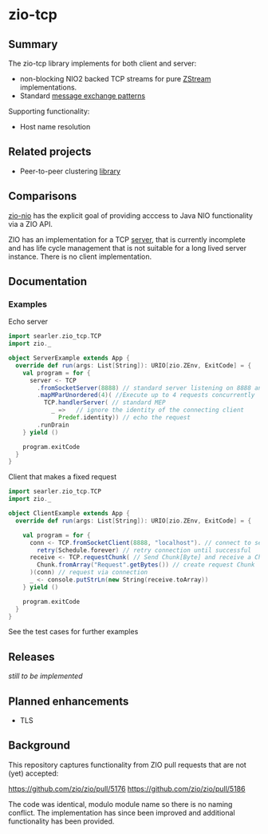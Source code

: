 # zio-tcp

## Summary

The zio-tcp library implements for both client and server:
* non-blocking NIO2 backed TCP streams for pure [ZStream](https://zio.dev/docs/datatypes/stream/stream) implementations.
* Standard [message exchange patterns](https://en.wikipedia.org/wiki/Enterprise_Integration_Patterns)

Supporting functionality:
* Host name resolution

## Related projects

* Peer-to-peer clustering [library](https://github.com/searler/zio-peer)

## Comparisons

 [zio-nio](https://zio.github.io/zio-nio/) has the explicit goal of providing acccess to Java NIO 
 functionality via a ZIO API.

ZIO has an implementation for a TCP 
[server](https://javadoc.io/static/dev.zio/zio-streams_2.12/1.0.9/zio/stream/ZStream$.html#fromSocketServer(port:Int,host:Option[String]):zio.stream.ZStream[zio.blocking.Blocking,Throwable,ZStreamPlatformSpecificConstructors.this.Connection]), 
that is currently incomplete and has life cycle management that is not suitable for a long lived server instance. There
is no client implementation.
 

## Documentation

### Examples

Echo server 
```scala
import searler.zio_tcp.TCP
import zio._

object ServerExample extends App {
  override def run(args: List[String]): URIO[zio.ZEnv, ExitCode] = {
    val program = for {
      server <- TCP
        .fromSocketServer(8888) // standard server listening on 8888 and wildcard bound
        .mapMParUnordered(4)( //Execute up to 4 requests concurrently
          TCP.handlerServer( // standard MEP
            _ =>   // ignore the identity of the connecting client
              Predef.identity)) // echo the request
        .runDrain
    } yield ()

    program.exitCode
  }
}
```

Client that makes a fixed request

```scala
import searler.zio_tcp.TCP
import zio._

object ClientExample extends App {
  override def run(args: List[String]): URIO[zio.ZEnv, ExitCode] = {

    val program = for {
      conn <- TCP.fromSocketClient(8888, "localhost"). // connect to server
        retry(Schedule.forever) // retry connection until successful
      receive <- TCP.requestChunk( // Send Chunk[Byte] and receive a Chunk[Byte]
        Chunk.fromArray("Request".getBytes()) // create request Chunk
      )(conn) // request via connection
      _ <- console.putStrLn(new String(receive.toArray))
    } yield ()

    program.exitCode
  }
}
```

See the test cases for further examples

## Releases
_still to be implemented_

## Planned enhancements

* TLS 

## Background
This repository captures functionality from ZIO pull requests that are not (yet) accepted:

https://github.com/zio/zio/pull/5176
https://github.com/zio/zio/pull/5186

The code was identical, modulo module name so there is no naming conflict.
The implementation has since been improved and additional functionality has been provided.


